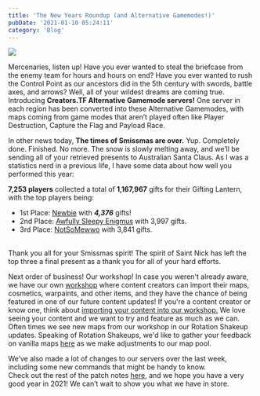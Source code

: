 ```yaml
---
title: 'The New Years Roundup (and Alternative Gamemodes!)'
pubDate: '2021-01-10 05:24:11'
category: 'Blog'
---
```


<img src="/images/blogposts/88/ag.jpg?=v1">
<p>Mercenaries, listen up! Have you ever wanted to steal the briefcase from the enemy team for hours and hours on end? Have you ever wanted to rush the Control Point as our ancestors did in the 5th century with swords, battle axes, and arrows? Well, all of your wildest dreams are coming true. Introducing <b>Creators.TF Alternative Gamemode servers!</b> One server in each region has been converted into these Alternative Gamemodes, with maps coming from game modes that aren’t played often like Player Destruction, Capture the Flag and Payload Race.</p>

<p>
    In other news today, <b>The times of Smissmas are over.</b> Yup. Completely done. Finished. No more.
    The snow is slowly melting away, and we’ll be sending all of your retrieved presents to Australian Santa Claus.
    As I was a statistics nerd in a previous life, I have some data about how well you performed this year:<br>
</p>

<p>
    <b>7,253 players</b> collected a total of <b>1,167,967</b> gifts for their Gifting Lantern, with the top players being:<br>
<ul>
    <li>1st Place: <a href='' target='_blank'>Newbie</a> with <b><i>4,376</i></b> gifts!</li>
    <li>2nd Place: <a href='' target='_blank'>Awfully Sleepy Enigmus</a> with 3,997 gifts.</li>
    <li>3rd Place: <a href='' target='_blank'>NotSoMewwo</a> with 3,841 gifts.</li><br>
</ul>
    Thank you all for your Smissmas spirit! The spirit of Saint Nick has left the top three a final present as a thank you for all of your hard efforts.<br>
</p>

<p>
    Next order of business! Our workshop! In case you weren't already aware, we have our own <a href="" target='_blank'>workshop</a> where content creators can import their maps, cosmetics, warpaints, and other items,
    and they have the chance of being featured in one of our future content updates! If you're a content creator or know one, think about <a href="" target="_blank">importing your content into our workshop.</a>
    We love seeing your content and we want to try and feature as much as we can. Often times we see new maps from our workshop in our Rotation Shakeup updates.
    Speaking of Rotation Shakeups, we'd like to gather your feedback on vanilla maps <a href='' target='_blank'>here</a> as we make adjustments to our map pool.

<p>
    We’ve also made a lot of changes to our servers over the last week, including some new commands that might be handy to know.<br>
    Check out the rest of the patch notes <a href="/blog/87" target="_blank">here</a>, and we hope you have a very good year in 2021! We can’t wait to show you what we have in store.
</p>
